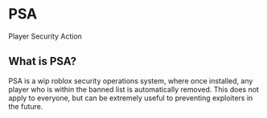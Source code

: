 # PSA
Player Security Action

## What is PSA?
PSA is a wip roblox security operations system, where once installed, any player who is within the banned list is automatically removed.  This does not apply to everyone, but can be extremely useful to preventing exploiters in the future.
